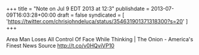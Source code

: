 +++
title = "Note on Jul 9 EDT 2013 at 12:3"
publishdate = 2013-07-09T16:03:28+00:00
draft = false
syndicated = [ 'https://twitter.com/chrisjohndeluca/status/354631901371318300?s=20' ]
+++

Area Man Loses All Control Of Face While Thinking | The Onion - America's Finest News Source http://t.co/v0HQviVP10
